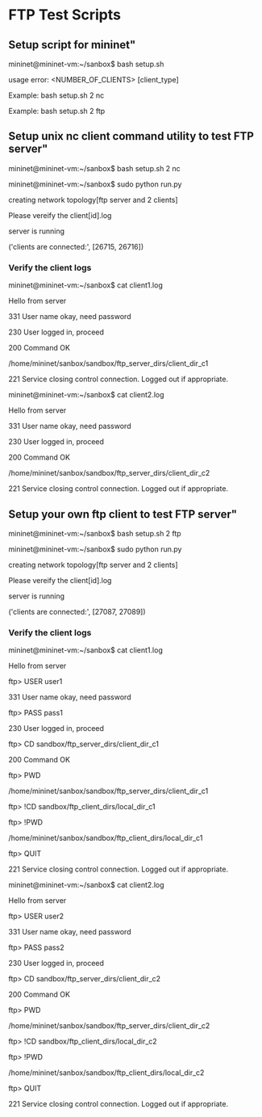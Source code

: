 # FTP Test Scripts

## Setup script for mininet"

mininet@mininet-vm:~/sanbox$ bash setup.sh

usage error: <NUMBER_OF_CLIENTS> [client_type]

Example: bash setup.sh 2 nc

Example: bash setup.sh 2 ftp

## Setup unix  nc client command utility to test FTP server"

mininet@mininet-vm:~/sanbox$ bash setup.sh 2 nc

mininet@mininet-vm:~/sanbox$ sudo python run.py

creating network topology[ftp server and 2 clients]

Please vereify the client[id].log

server is running

('clients are connected:', [26715, 26716])

### Verify the client logs

mininet@mininet-vm:~/sanbox$ cat client1.log

Hello from server

331 User name okay, need password

230 User logged in, proceed

200 Command OK

/home/mininet/sanbox/sandbox/ftp_server_dirs/client_dir_c1

221 Service closing control connection. Logged out if appropriate.


mininet@mininet-vm:~/sanbox$ cat client2.log

Hello from server

331 User name okay, need password

230 User logged in, proceed

200 Command OK

/home/mininet/sanbox/sandbox/ftp_server_dirs/client_dir_c2

221 Service closing control connection. Logged out if appropriate.



## Setup your own ftp client to test FTP server"

mininet@mininet-vm:~/sanbox$ bash setup.sh 2 ftp

mininet@mininet-vm:~/sanbox$ sudo python run.py

creating network topology[ftp server and 2 clients]

Please vereify the client[id].log

server is running

('clients are connected:', [27087, 27089])



### Verify the client logs

mininet@mininet-vm:~/sanbox$ cat client1.log

Hello from server

ftp> USER user1

331 User name okay, need password

ftp> PASS pass1

230 User logged in, proceed

ftp> CD sandbox/ftp_server_dirs/client_dir_c1

200 Command OK

ftp> PWD

/home/mininet/sanbox/sandbox/ftp_server_dirs/client_dir_c1

ftp> !CD sandbox/ftp_client_dirs/local_dir_c1

ftp> !PWD

/home/mininet/sanbox/sandbox/ftp_client_dirs/local_dir_c1

ftp> QUIT

221 Service closing control connection. Logged out if appropriate.



mininet@mininet-vm:~/sanbox$ cat client2.log

Hello from server

ftp> USER user2

331 User name okay, need password

ftp> PASS pass2

230 User logged in, proceed

ftp> CD sandbox/ftp_server_dirs/client_dir_c2

200 Command OK

ftp> PWD

/home/mininet/sanbox/sandbox/ftp_server_dirs/client_dir_c2

ftp> !CD sandbox/ftp_client_dirs/local_dir_c2

ftp> !PWD

/home/mininet/sanbox/sandbox/ftp_client_dirs/local_dir_c2

ftp> QUIT

221 Service closing control connection. Logged out if appropriate.

